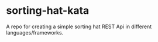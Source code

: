 # sorting-hat-kata
A repo for creating a simple sorting hat REST Api in different languages/frameworks.
